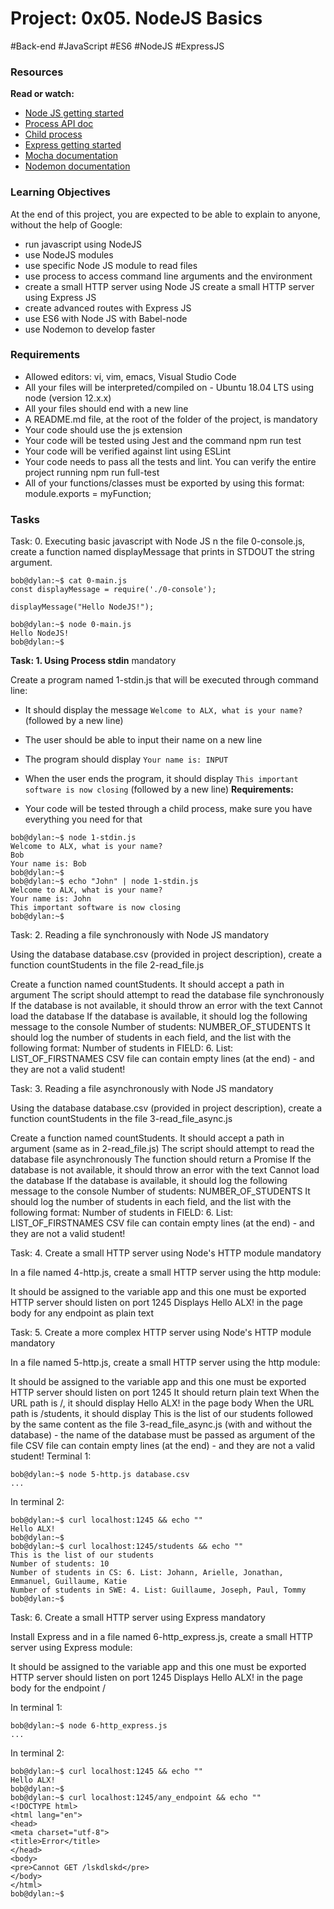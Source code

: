 # Project: 0x05. NodeJS Basics
#Back-end #JavaScript #ES6 #NodeJS #ExpressJS

### Resources
**Read or watch:**

- [Node JS getting started]("https://intranet.alxswe.com/rltoken/hROgW3QO9jqFnFP-Nzwh8A")
- [Process API doc]("https://intranet.alxswe.com/rltoken/Wt69QV2xygB4GEqob26AjQ")
- [Child process]("https://intranet.alxswe.com/rltoken/IS4y9rRCblX71W_oeXpymw")
- [Express getting started]("https://intranet.alxswe.com/rltoken/XsfrhG9NRLuuaTpVZlZv_g")
- [Mocha documentation]("https://intranet.alxswe.com/rltoken/EBGDj1FwLrK_y4kgxp8hfg")
- [Nodemon documentation]("https://intranet.alxswe.com/rltoken/vnDSbLsicMDdxcf5YUSXIg")

### Learning Objectives
At the end of this project, you are expected to be able to explain to anyone, without the help of Google:

- run javascript using NodeJS
- use NodeJS modules
- use specific Node JS module to read files
- use process to access command line arguments and the environment
- create a small HTTP server using Node JS
create a small HTTP server using Express JS
- create advanced routes with Express JS
- use ES6 with Node JS with Babel-node
- use Nodemon to develop faster

### Requirements
- Allowed editors: vi, vim, emacs, Visual Studio Code
- All your files will be interpreted/compiled on - Ubuntu 18.04 LTS using node (version 12.x.x)
- All your files should end with a new line
- A README.md file, at the root of the folder of the project, is mandatory
- Your code should use the js extension
- Your code will be tested using Jest and the command npm run test
- Your code will be verified against lint using ESLint
- Your code needs to pass all the tests and lint. You can verify the entire project running npm run full-test
- All of your functions/classes must be exported by using this format: module.exports = myFunction;


### Tasks

Task: 0. Executing basic javascript with Node JS
n the file 0-console.js, create a function named displayMessage that prints in STDOUT the string argument.

```
bob@dylan:~$ cat 0-main.js
const displayMessage = require('./0-console');

displayMessage("Hello NodeJS!");

bob@dylan:~$ node 0-main.js
Hello NodeJS!
bob@dylan:~$
```

**Task: 1. Using Process stdin**
mandatory

Create a program named 1-stdin.js that will be executed through command line:

- It should display the message `Welcome to ALX, what is your name?` (followed by a new line)
- The user should be able to input their name on a new line
- The program should display `Your name is: INPUT`
- When the user ends the program, it should display `This important software is now closing` (followed by a new line)
**Requirements:**

- Your code will be tested through a child process, make sure you have everything you need for that

```
bob@dylan:~$ node 1-stdin.js 
Welcome to ALX, what is your name?
Bob
Your name is: Bob
bob@dylan:~$ 
bob@dylan:~$ echo "John" | node 1-stdin.js 
Welcome to ALX, what is your name?
Your name is: John
This important software is now closing
bob@dylan:~$ 
```

Task: 2. Reading a file synchronously with Node JS
mandatory

Using the database database.csv (provided in project description), create a function countStudents in the file 2-read_file.js

Create a function named countStudents. It should accept a path in argument
The script should attempt to read the database file synchronously
If the database is not available, it should throw an error with the text Cannot load the database
If the database is available, it should log the following message to the console Number of students: NUMBER_OF_STUDENTS
It should log the number of students in each field, and the list with the following format: Number of students in FIELD: 6. List: LIST_OF_FIRSTNAMES
CSV file can contain empty lines (at the end) - and they are not a valid student!


Task: 3. Reading a file asynchronously with Node JS
mandatory

Using the database database.csv (provided in project description), create a function countStudents in the file 3-read_file_async.js

Create a function named countStudents. It should accept a path in argument (same as in 2-read_file.js)
The script should attempt to read the database file asynchronously
The function should return a Promise
If the database is not available, it should throw an error with the text Cannot load the database
If the database is available, it should log the following message to the console Number of students: NUMBER_OF_STUDENTS
It should log the number of students in each field, and the list with the following format: Number of students in FIELD: 6. List: LIST_OF_FIRSTNAMES
CSV file can contain empty lines (at the end) - and they are not a valid student!

Task: 4. Create a small HTTP server using Node's HTTP module
mandatory

In a file named 4-http.js, create a small HTTP server using the http module:

It should be assigned to the variable app and this one must be exported
HTTP server should listen on port 1245
Displays Hello ALX! in the page body for any endpoint as plain text


Task: 5. Create a more complex HTTP server using Node's HTTP module
mandatory

In a file named 5-http.js, create a small HTTP server using the http module:

It should be assigned to the variable app and this one must be exported
HTTP server should listen on port 1245
It should return plain text
When the URL path is /, it should display Hello ALX! in the page body
When the URL path is /students, it should display This is the list of our students followed by the same content as the file 3-read_file_async.js (with and without the database) - the name of the database must be passed as argument of the file
CSV file can contain empty lines (at the end) - and they are not a valid student!
Terminal 1:
```
bob@dylan:~$ node 5-http.js database.csv
...
```

In terminal 2:
```
bob@dylan:~$ curl localhost:1245 && echo ""
Hello ALX!
bob@dylan:~$ 
bob@dylan:~$ curl localhost:1245/students && echo ""
This is the list of our students
Number of students: 10
Number of students in CS: 6. List: Johann, Arielle, Jonathan, Emmanuel, Guillaume, Katie
Number of students in SWE: 4. List: Guillaume, Joseph, Paul, Tommy
bob@dylan:~$ 
```

Task: 6. Create a small HTTP server using Express
mandatory

Install Express and in a file named 6-http_express.js, create a small HTTP server using Express module:

It should be assigned to the variable app and this one must be exported
HTTP server should listen on port 1245
Displays Hello ALX! in the page body for the endpoint /

In terminal 1:
```
bob@dylan:~$ node 6-http_express.js
...
```

In terminal 2:
```
bob@dylan:~$ curl localhost:1245 && echo ""
Hello ALX!
bob@dylan:~$ 
bob@dylan:~$ curl localhost:1245/any_endpoint && echo ""
<!DOCTYPE html>
<html lang="en">
<head>
<meta charset="utf-8">
<title>Error</title>
</head>
<body>
<pre>Cannot GET /lskdlskd</pre>
</body>
</html> 
bob@dylan:~$ 
```